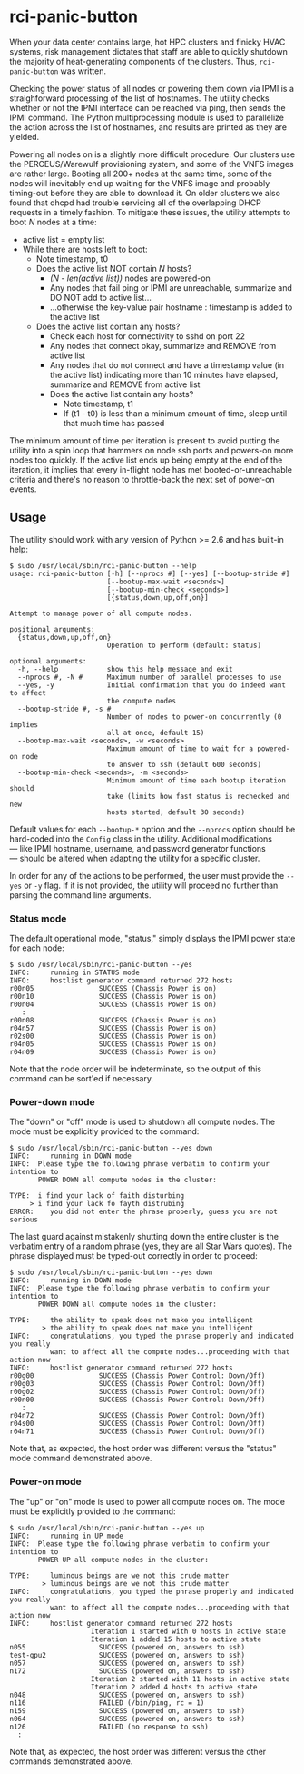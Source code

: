 # rci-panic-button

When your data center contains large, hot HPC clusters and finicky HVAC systems, risk management dictates that staff are able to quickly shutdown the majority of heat-generating components of the clusters.  Thus, `rci-panic-button` was written.

Checking the power status of all nodes or powering them down via IPMI is a straighforward processing of the list of hostnames.  The utility checks whether or not the IPMI interface can be reached via ping, then sends the IPMI command.  The Python multiprocessing module is used to parallelize the action across the list of hostnames, and results are printed as they are yielded.

Powering all nodes on is a slightly more difficult procedure.  Our clusters use the PERCEUS/Warewulf provisioning system, and some of the VNFS images are rather large.  Booting all 200+ nodes at the same time, some of the nodes will inevitably end up waiting for the VNFS image and probably timing-out before they are able to download it.  On older clusters we also found that dhcpd had trouble servicing all of the overlapping DHCP requests in a timely fashion.  To mitigate these issues, the utility attempts to boot *N* nodes at a time:

- active list = empty list
- While there are hosts left to boot:
    - Note timestamp, t0
    - Does the active list NOT contain *N* hosts?
        - *(N - len(active list))* nodes are powered-on
        - Any nodes that fail ping or IPMI are unreachable, summarize and DO NOT add to active list...
        - ...otherwise the key-value pair hostname : timestamp is added to the active list
    - Does the active list contain any hosts?
        - Check each host for connectivity to sshd on port 22
        - Any nodes that connect okay, summarize and REMOVE from active list
        - Any nodes that do not connect and have a timestamp value (in the active list) indicating more than 10 minutes have elapsed, summarize and REMOVE from active list
        - Does the active list contain any hosts?
            - Note timestamp, t1
            - If (t1 - t0) is less than a minimum amount of time, sleep until that much time has passed

The minimum amount of time per iteration is present to avoid putting the utility into a spin loop that hammers on node ssh ports and powers-on more nodes too quickly.  If the active list ends up being empty at the end of the iteration, it implies that every in-flight node has met booted-or-unreachable criteria and there's no reason to throttle-back the next set of power-on events.

## Usage

The utility should work with any version of Python >= 2.6 and has built-in help:

```
$ sudo /usr/local/sbin/rci-panic-button --help
usage: rci-panic-button [-h] [--nprocs #] [--yes] [--bootup-stride #]
                        [--bootup-max-wait <seconds>]
                        [--bootup-min-check <seconds>]
                        [{status,down,up,off,on}]

Attempt to manage power of all compute nodes.

positional arguments:
  {status,down,up,off,on}
                        Operation to perform (default: status)

optional arguments:
  -h, --help            show this help message and exit
  --nprocs #, -N #      Maximum number of parallel processes to use
  --yes, -y             Initial confirmation that you do indeed want to affect
                        the compute nodes
  --bootup-stride #, -s #
                        Number of nodes to power-on concurrently (0 implies
                        all at once, default 15)
  --bootup-max-wait <seconds>, -w <seconds>
                        Maximum amount of time to wait for a powered-on node
                        to answer to ssh (default 600 seconds)
  --bootup-min-check <seconds>, -m <seconds>
                        Minimum amount of time each bootup iteration should
                        take (limits how fast status is rechecked and new
                        hosts started, default 30 seconds)
```

Default values for each `--bootup-*` option and the `--nprocs` option should be hard-coded into the `Config` class in the utility.  Additional modifications — like IPMI hostname, username, and password generator functions — should be altered when adapting the utility for a specific cluster.

In order for any of the actions to be performed, the user must provide the `--yes` or `-y` flag.  If it is not provided, the utility will proceed no further than parsing the command line arguments.

### Status mode

The default operational mode, "status," simply displays the IPMI power state for each node:

```
$ sudo /usr/local/sbin/rci-panic-button --yes
INFO:     running in STATUS mode
INFO:     hostlist generator command returned 272 hosts
r00n05                SUCCESS (Chassis Power is on)
r00n10                SUCCESS (Chassis Power is on)
r00n04                SUCCESS (Chassis Power is on)
   :
r00n08                SUCCESS (Chassis Power is on)
r04n57                SUCCESS (Chassis Power is on)
r02s00                SUCCESS (Chassis Power is on)
r04n05                SUCCESS (Chassis Power is on)
r04n09                SUCCESS (Chassis Power is on)
```

Note that the node order will be indeterminate, so the output of this command can be sort'ed if necessary.

### Power-down mode

The "down" or "off" mode is used to shutdown all compute nodes.  The mode must be explicitly provided to the command:

```
$ sudo /usr/local/sbin/rci-panic-button --yes down
INFO:     running in DOWN mode
INFO:  Please type the following phrase verbatim to confirm your intention to
       POWER DOWN all compute nodes in the cluster:

TYPE:  i find your lack of faith disturbing
     > i find your lack fo fayth distrubing
ERROR:    you did not enter the phrase properly, guess you are not serious
```

The last guard against mistakenly shutting down the entire cluster is the verbatim entry of a random phrase (yes, they are all Star Wars quotes).  The phrase displayed must be typed-out correctly in order to proceed:

```
$ sudo /usr/local/sbin/rci-panic-button --yes down
INFO:     running in DOWN mode
INFO:  Please type the following phrase verbatim to confirm your intention to
       POWER DOWN all compute nodes in the cluster:

TYPE:     the ability to speak does not make you intelligent
        > the ability to speak does not make you intelligent
INFO:     congratulations, you typed the phrase properly and indicated you really
          want to affect all the compute nodes...proceeding with that action now
INFO:     hostlist generator command returned 272 hosts
r00g00                SUCCESS (Chassis Power Control: Down/Off)
r00g03                SUCCESS (Chassis Power Control: Down/Off)
r00g02                SUCCESS (Chassis Power Control: Down/Off)
r00n00                SUCCESS (Chassis Power Control: Down/Off)
   :
r04n72                SUCCESS (Chassis Power Control: Down/Off)
r04s00                SUCCESS (Chassis Power Control: Down/Off)
r04n71                SUCCESS (Chassis Power Control: Down/Off)
```

Note that, as expected, the host order was different versus the "status" mode command demonstrated above.

### Power-on mode

The "up" or "on" mode is used to power all compute nodes on.  The mode must be explicitly provided to the command:

```
$ sudo /usr/local/sbin/rci-panic-button --yes up
INFO:     running in UP mode
INFO:  Please type the following phrase verbatim to confirm your intention to
       POWER UP all compute nodes in the cluster:

TYPE:     luminous beings are we not this crude matter
        > luminous beings are we not this crude matter
INFO:     congratulations, you typed the phrase properly and indicated you really
          want to affect all the compute nodes...proceeding with that action now
INFO:     hostlist generator command returned 272 hosts
                    Iteration 1 started with 0 hosts in active state
                    Iteration 1 added 15 hosts to active state
n055                  SUCCESS (powered on, answers to ssh)
test-gpu2             SUCCESS (powered on, answers to ssh)
n057                  SUCCESS (powered on, answers to ssh)
n172                  SUCCESS (powered on, answers to ssh)
                    Iteration 2 started with 11 hosts in active state
                    Iteration 2 added 4 hosts to active state
n048                  SUCCESS (powered on, answers to ssh)
n116                  FAILED (/bin/ping, rc = 1)
n159                  SUCCESS (powered on, answers to ssh)
n064                  SUCCESS (powered on, answers to ssh)
n126                  FAILED (no response to ssh)
  :
```

Note that, as expected, the host order was different versus the other commands demonstrated above.

